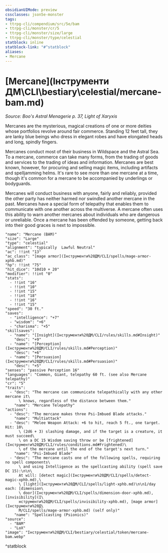 ```yaml
---
obsidianUIMode: preview
cssclasses: json5e-monster
tags:
- ttrpg-cli/compendium/src/5e/bam
- ttrpg-cli/monster/cr/5
- ttrpg-cli/monster/size/large
- ttrpg-cli/monster/type/celestial
statblock: inline
statblock-link: "#^statblock"
aliases:
- Mercane
---
```

# [Mercane](Інструменти ДМ\CLI\bestiary\celestial/mercane-bam.md)
*Source: Boo's Astral Menagerie p. 37, Light of Xaryxis*  

Mercanes are the mysterious, magical creations of one or more deities whose portfolios revolve around fair commerce. Standing 12 feet tall, they are lanky blue beings who dress in elegant robes and have elongated heads and long, spindly fingers.

Mercanes conduct most of their business in Wildspace and the Astral Sea. To a mercane, commerce can take many forms, from the trading of goods and services to the trading of ideas and information. Mercanes are best known, however, for procuring and selling magic items, including artifacts and spelljamming helms. It's rare to see more than one mercane at a time, though it's common for a mercane to be accompanied by underlings or bodyguards.

Mercanes will conduct business with anyone, fairly and reliably, provided the other party has neither harmed nor swindled another mercane in the past. Mercanes have a special form of telepathy that enables them to communicate with one another across the multiverse. A mercane often uses this ability to warn another mercanes about individuals who are dangerous or unreliable. Once a mercane has been offended by someone, getting back into their good graces is next to impossible.

```statblock
"name": "Mercane (BAM)"
"size": "Large"
"type": "celestial"
"alignment": "typically  Lawful Neutral"
"ac": !!int "13"
"ac_class": "[mage armor](Інструменти%20ДМ/CLI/spells/mage-armor-xphb.md)"
"hp": !!int "75"
"hit_dice": "10d10 + 20"
"modifier": !!int "0"
"stats":
  - !!int "16"
  - !!int "10"
  - !!int "15"
  - !!int "18"
  - !!int "16"
  - !!int "15"
"speed": "30 ft."
"saves":
  - "intelligence": "+7"
  - "wisdom": "+6"
  - "charisma": "+5"
"skillsaves":
  - "name": "[Insight](Інструменти%20ДМ/CLI/rules/skills.md#Insight)"
    "desc": "+9"
  - "name": "[Perception](Інструменти%20ДМ/CLI/rules/skills.md#Perception)"
    "desc": "+6"
  - "name": "[Persuasion](Інструменти%20ДМ/CLI/rules/skills.md#Persuasion)"
    "desc": "+5"
"senses": "passive Perception 16"
"languages": "Common, Giant, telepathy 60 ft. (see also Mercane telepathy)"
"cr": "5"
"traits":
  - "desc": "The mercane can communicate telepathically with any other mercane it\
      \ knows, regardless of the distance between them."
    "name": "Mercane Telepathy"
"actions":
  - "desc": "The mercane makes three Psi-Imbued Blade attacks."
    "name": "Multiattack"
  - "desc": "Melee Weapon Attack: +6 to hit, reach 5 ft., one target. Hit: 10\
      \ (2d6 + 3) slashing damage, and if the target is a creature, it must succeed\
      \ on a DC 15 Wisdom saving throw or be [frightened](Інструменти%20ДМ/CLI/rules/conditions.md#Frightened)\
      \ of the mercane until the end of the target's next turn."
    "name": "Psi-Imbued Blade"
  - "desc": "The mercane casts one of the following spells, requiring no spell components\
      \ and using Intelligence as the spellcasting ability (spell save DC 15):\n\n\
      At will: [detect magic](Інструменти%20ДМ/CLI/spells/detect-magic-xphb.md),\
      \ [light](Інструменти%20ДМ/CLI/spells/light-xphb.md)\n\n1/day each: [dimension\
      \ door](Інструменти%20ДМ/CLI/spells/dimension-door-xphb.md), [invisibility](І\
      нструменти%20ДМ/CLI/spells/invisibility-xphb.md), [mage armor](Інструменти%20Д\
      М/CLI/spells/mage-armor-xphb.md) (self only)"
    "name": "Spellcasting (Psionics)"
"source":
  - "BAM"
  - "LoX"
"image": "Інструменти%20ДМ/CLI/bestiary/celestial/token/mercane-bam.webp"
```
^statblock